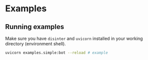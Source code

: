 # Examples

## Running examples

Make sure you have `disinter` and `uvicorn` installed in your working directory (environment shell).

```sh
uvicorn examples.simple:bot --reload # example
```
